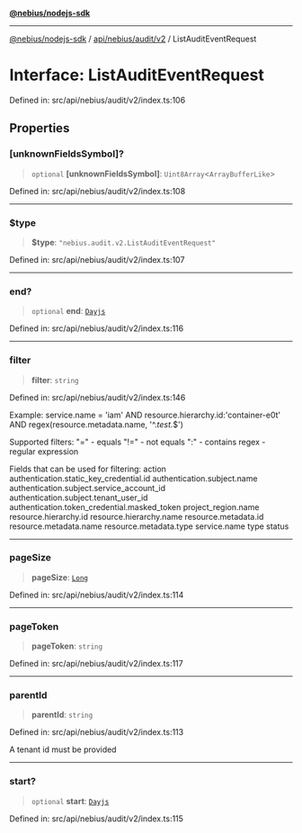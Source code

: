 [**@nebius/nodejs-sdk**](../../../../../README.md)

---

[@nebius/nodejs-sdk](../../../../../README.md) / [api/nebius/audit/v2](../README.md) / ListAuditEventRequest

# Interface: ListAuditEventRequest

Defined in: src/api/nebius/audit/v2/index.ts:106

## Properties

### \[unknownFieldsSymbol\]?

> `optional` **\[unknownFieldsSymbol\]**: `Uint8Array`\<`ArrayBufferLike`\>

Defined in: src/api/nebius/audit/v2/index.ts:108

---

### $type

> **$type**: `"nebius.audit.v2.ListAuditEventRequest"`

Defined in: src/api/nebius/audit/v2/index.ts:107

---

### end?

> `optional` **end**: [`Dayjs`](../../../../../runtime/protos/core/dayjs/classes/Dayjs.md)

Defined in: src/api/nebius/audit/v2/index.ts:116

---

### filter

> **filter**: `string`

Defined in: src/api/nebius/audit/v2/index.ts:146

Example:
service.name = 'iam' AND resource.hierarchy.id:'container-e0t' AND regex(resource.metadata.name, '^._test._$')

Supported filters:
"=" - equals
"!=" - not equals
":" - contains
regex - regular expression

Fields that can be used for filtering:
action
authentication.static_key_credential.id
authentication.subject.name
authentication.subject.service_account_id
authentication.subject.tenant_user_id
authentication.token_credential.masked_token
project_region.name
resource.hierarchy.id
resource.hierarchy.name
resource.metadata.id
resource.metadata.name
resource.metadata.type
service.name
type
status

---

### pageSize

> **pageSize**: [`Long`](../../../../../runtime/protos/core/classes/Long.md)

Defined in: src/api/nebius/audit/v2/index.ts:114

---

### pageToken

> **pageToken**: `string`

Defined in: src/api/nebius/audit/v2/index.ts:117

---

### parentId

> **parentId**: `string`

Defined in: src/api/nebius/audit/v2/index.ts:113

A tenant id must be provided

---

### start?

> `optional` **start**: [`Dayjs`](../../../../../runtime/protos/core/dayjs/classes/Dayjs.md)

Defined in: src/api/nebius/audit/v2/index.ts:115
